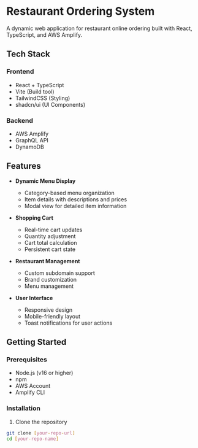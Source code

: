 # Restaurant Ordering System

A dynamic web application for restaurant online ordering built with React, TypeScript, and AWS Amplify.

## Tech Stack

### Frontend
- React + TypeScript
- Vite (Build tool)
- TailwindCSS (Styling)
- shadcn/ui (UI Components)

### Backend
- AWS Amplify
- GraphQL API
- DynamoDB

## Features

- **Dynamic Menu Display**
  - Category-based menu organization
  - Item details with descriptions and prices
  - Modal view for detailed item information

- **Shopping Cart**
  - Real-time cart updates
  - Quantity adjustment
  - Cart total calculation
  - Persistent cart state

- **Restaurant Management**
  - Custom subdomain support
  - Brand customization
  - Menu management

- **User Interface**
  - Responsive design
  - Mobile-friendly layout
  - Toast notifications for user actions

## Getting Started

### Prerequisites
- Node.js (v16 or higher)
- npm
- AWS Account
- Amplify CLI

### Installation

1. Clone the repository
```bash
git clone [your-repo-url]
cd [your-repo-name]
